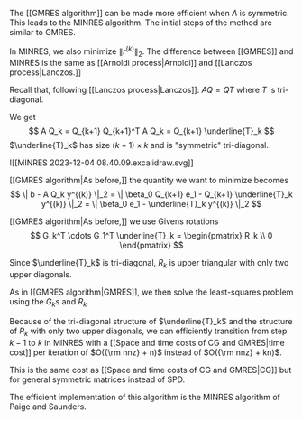 The [[GMRES algorithm]] can be made more efficient when $A$ is symmetric. This leads to the MINRES algorithm. The initial steps of the method are similar to GMRES.

In MINRES, we also minimize $\|r^{(k)}\|_2$. The difference between [[GMRES]] and MINRES is the same as [[Arnoldi process|Arnoldi]] and [[Lanczos process|Lanczos.]]

Recall that, following [[Lanczos process|Lanczos]]: $A Q = Q T$ where $T$ is tri-diagonal.

We get
$$
A Q_k = Q_{k+1} Q_{k+1}^T A Q_k = Q_{k+1} \underline{T}_k
$$
$\underline{T}_k$ has size $(k+1) \times k$ and is "symmetric" tri-diagonal.

![[MINRES 2023-12-04 08.40.09.excalidraw.svg]]

[[GMRES algorithm|As before,]] the quantity we want to minimize becomes
$$
\| b - A Q_k y^{(k)} \|_2 = \| \beta_0 Q_{k+1} e_1 - Q_{k+1} \underline{T}_k y^{(k)} \|_2 
= \| \beta_0 e_1 - \underline{T}_k y^{(k)} \|_2
$$

[[GMRES algorithm|As before,]] we use Givens rotations
$$
G_k^T \cdots G_1^T \underline{T}_k = 
\begin{pmatrix}
R_k \\ 0 
\end{pmatrix}
$$ 

Since $\underline{T}_k$ is tri-diagonal, $R_k$ is upper triangular with only two upper diagonals.

As in [[GMRES algorithm|GMRES]], we then solve the least-squares problem using the $G_k$s and $R_k$.

Because of the tri-diagonal structure of $\underline{T}_k$ and the structure of $R_k$ with only two upper diagonals, we can efficiently transition from step $k-1$ to $k$ in MINRES with a [[Space and time costs of CG and GMRES|time cost]] per iteration of $O({\rm nnz} + n)$ instead of $O({\rm nnz} + kn)$. 

This is the same cost as [[Space and time costs of CG and GMRES|CG]] but for general symmetric matrices instead of SPD.

The efficient implementation of this algorithm is the MINRES algorithm of Paige and Saunders.